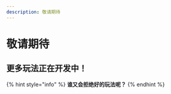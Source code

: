 ```yaml
---
description: 敬请期待
---
```


# 敬请期待

## 更多玩法正在开发中！

{% hint style="info" %}
**谁又会拒绝好的玩法呢？**
{% endhint %}

